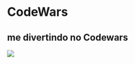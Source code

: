 <h1> CodeWars </h1>
<h2>me divertindo no Codewars </h2>
<img src="https://www.codewars.com/assets/logos/logo-61192cf7c75904d495e7ad69695fbf0bffd965bc3e17ac60f6c6b475304db09d.svg">
